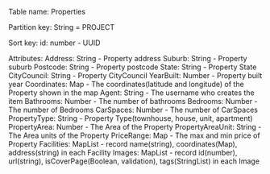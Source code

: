 Table name: Properties

Partition key: String = PROJECT

Sort key: id: number - UUID

Attributes:
Address: String - Property address
Suburb: String - Property suburb
Postcode: String - Property postcode
State: String - Property State
CityCouncil: String - Property CityCouncil
YearBuilt: Number - Property built year
Coordinates: Map - The coordinates(latitude and longitude) of the Property shown in the map
Agent: String - The username who creates the item
Bathrooms: Number - The number of bathrooms
Bedrooms: Number - The number of Bedrooms
CarSpaces: Number - The number of CarSpaces
PropertyType: String - Property Type(townhouse, house, unit, apartment)
PropertyArea: Number - The Area of the Property
PropertyAreaUnit: String - The Area units of the Property
PriceRange: Map - The max and min price of Property
Facilities: MapList - record name(string), coordinates(Map), address(string) in each Facility
Images: MapList - record id(number), url(string), isCoverPage(Boolean, validation), tags(StringList) in each Image


